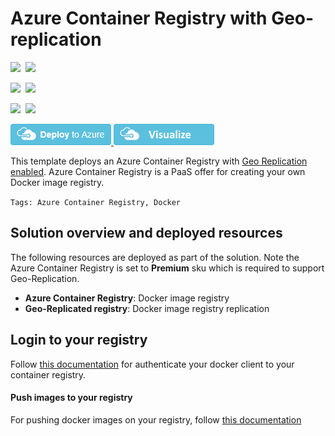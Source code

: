 # Azure Container Registry with Geo-replication

<IMG SRC="https://azurequickstartsservice.blob.core.windows.net/badges/101-container-registry-geo-replication/PublicLastTestDate.svg" />&nbsp;
<IMG SRC="https://azurequickstartsservice.blob.core.windows.net/badges/101-container-registry-geo-replication/PublicDeployment.svg" />&nbsp;

<IMG SRC="https://azurequickstartsservice.blob.core.windows.net/badges/101-container-registry-geo-replication/FairfaxLastTestDate.svg" />&nbsp;
<IMG SRC="https://azurequickstartsservice.blob.core.windows.net/badges/101-container-registry-geo-replication/FairfaxDeployment.svg" />&nbsp;

<IMG SRC="https://azurequickstartsservice.blob.core.windows.net/badges/101-container-registry-geo-replication/BestPracticeResult.svg" />&nbsp;
<IMG SRC="https://azurequickstartsservice.blob.core.windows.net/badges/101-container-registry-geo-replication/CredScanResult.svg" />&nbsp;

<a href="https://portal.azure.com/#create/Microsoft.Template/uri/https%3A%2F%2Fraw.githubusercontent.com%2FAzure%2Fazure-quickstart-templates%2Fmaster%2F101-container-registry-geo-replication%2Fazuredeploy.json" target="_blank">
<img src="https://raw.githubusercontent.com/Azure/azure-quickstart-templates/master/1-CONTRIBUTION-GUIDE/images/deploytoazure.png"/>
</a>
<a href="http://armviz.io/#/?load=https%3A%2F%2Fraw.githubusercontent.com%2FAzure%2Fazure-quickstart-templates%2Fmaster%2F101-container-registry-geo-replication%2Fazuredeploy.json" target="_blank">
<img src="https://raw.githubusercontent.com/Azure/azure-quickstart-templates/master/1-CONTRIBUTION-GUIDE/images/visualizebutton.png"/>
</a>

This template deploys an Azure Container Registry with [Geo Replication enabled](https://docs.microsoft.com/en-us/azure/container-registry/container-registry-geo-replication). Azure Container Registry is a PaaS offer for creating your own Docker image registry.

`Tags: Azure Container Registry, Docker`

## Solution overview and deployed resources

The following resources are deployed as part of the solution. Note the Azure Container Registry is set to **Premium** sku which is required to support Geo-Replication.

+ **Azure Container Registry**: Docker image registry
+ **Geo-Replicated registry**:  Docker image registry replication

## Login to your registry

Follow [this documentation](https://docs.microsoft.com/en-us/azure/container-registry/container-registry-authentication) for authenticate your docker client to your container registry.

#### Push images to your registry

For pushing docker images on your registry, follow [this documentation](https://docs.microsoft.com/en-us/azure/container-registry/container-registry-get-started-docker-cli)


